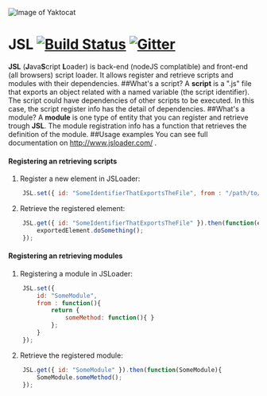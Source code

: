 ![Image of Yaktocat](http://static.wixstatic.com/media/796749_ae4d25c41ef14e6b965ba188715c366e.png_srz_p_77_86_75_22_0.50_1.20_0.00_png_srz)
# JSL [![Build Status](https://travis-ci.org/cbastos/JSL.svg?branch=master)](https://travis-ci.org/cbastos/JSL) [![Gitter](https://badges.gitter.im/Join%20Chat.svg)](https://gitter.im/cbastos/JSL?utm_source=badge&utm_medium=badge&utm_campaign=pr-badge)
**JSL** (**J**ava**S**cript **L**oader) is back-end (nodeJS complatible) and front-end (all browsers) script loader. It allows register and retrieve scripts and modules with their dependencies.
##What's a script?
A **script** is a ".js" file that exports an object related with a named variable (the script identifier). 
The script could have dependencies of other scripts to be executed. In this case, the script register info has the detail of dependencies.
##What's a module?
A **module** is one type of entity that you can register and retrieve trough **JSL**. The module registration info has a function that retrieves the definition of the module.
##Usage examples
You can see full documentation on http://www.jsloader.com/ .
#### Registering an retrieving scripts
1. Register a new element in JSLoader:
```javascript
	JSL.set({ id: "SomeIdentifierThatExportsTheFile", from : "/path/to/file.js" });
```
2. Retrieve the registered element:
```javascript
	JSL.get({ id: "SomeIdentifierThatExportsTheFile" }).then(function(exportedElement){
		exportedElement.doSomething();
	});
```
#### Registering an retrieving modules
1. Registering a module in JSLoader:

```javascript
	JSL.set({ 
		id: "SomeModule",
		from : function(){
			return {
				someMethod: function(){ } 
			};
		}
	});
```

2. Retrieve the registered module:
```javascript
	JSL.get({ id: "SomeModule" }).then(function(SomeModule){
		SomeModule.someMethod();
	});
```